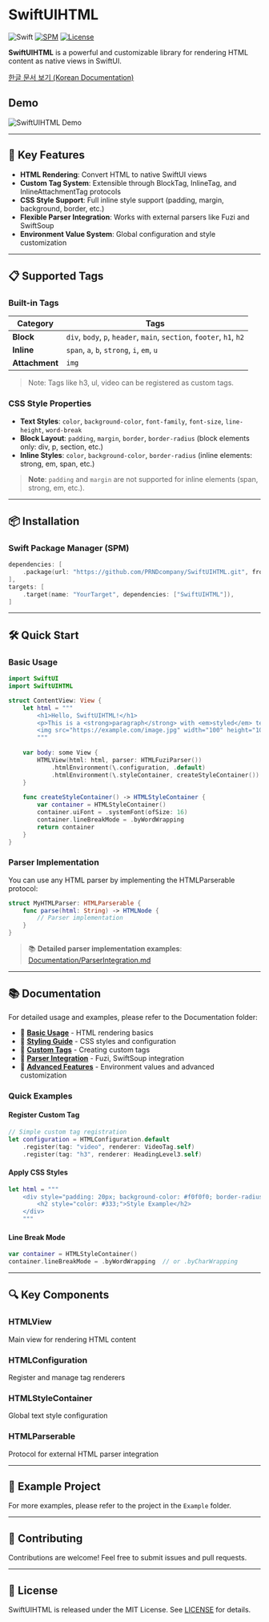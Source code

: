 # SwiftUIHTML

![Swift](https://img.shields.io/badge/Swift-6.0-orange.svg)
[![SPM](https://img.shields.io/badge/SPM-compatible-4BC51D.svg)](https://github.com/apple/swift-package-manager)
[![License](https://img.shields.io/badge/license-MIT-lightgrey.svg)](LICENSE)

**SwiftUIHTML** is a powerful and customizable library for rendering HTML content as native views in SwiftUI.

[한글 문서 보기 (Korean Documentation)](README_ko.md)

## Demo

![SwiftUIHTML Demo](Screen%20Recording.gif)

---

## 🚀 Key Features

- **HTML Rendering**: Convert HTML to native SwiftUI views
- **Custom Tag System**: Extensible through BlockTag, InlineTag, and InlineAttachmentTag protocols
- **CSS Style Support**: Full inline style support (padding, margin, background, border, etc.)
- **Flexible Parser Integration**: Works with external parsers like Fuzi and SwiftSoup
- **Environment Value System**: Global configuration and style customization

---

## 📋 Supported Tags

### Built-in Tags

| Category | Tags |
|----------|------|
| **Block** | `div`, `body`, `p`, `header`, `main`, `section`, `footer`, `h1`, `h2` |
| **Inline** | `span`, `a`, `b`, `strong`, `i`, `em`, `u` |
| **Attachment** | `img` |

> Note: Tags like h3, ul, video can be registered as custom tags.

### CSS Style Properties
- **Text Styles**: `color`, `background-color`, `font-family`, `font-size`, `line-height`, `word-break`
- **Block Layout**: `padding`, `margin`, `border`, `border-radius` (block elements only: div, p, section, etc.)
- **Inline Styles**: `color`, `background-color`, `border-radius` (inline elements: strong, em, span, etc.)

> **Note**: `padding` and `margin` are not supported for inline elements (span, strong, em, etc.).

---

## 📦 Installation

### Swift Package Manager (SPM)

```swift
dependencies: [
    .package(url: "https://github.com/PRNDcompany/SwiftUIHTML.git", from: "1.0.0"),
],
targets: [
    .target(name: "YourTarget", dependencies: ["SwiftUIHTML"]),
]
```

---

## 🛠️ Quick Start

### Basic Usage

```swift
import SwiftUI
import SwiftUIHTML

struct ContentView: View {
    let html = """
        <h1>Hello, SwiftUIHTML!</h1>
        <p>This is a <strong>paragraph</strong> with <em>styled</em> text.</p>
        <img src="https://example.com/image.jpg" width="100" height="100" />
        """
    
    var body: some View {
        HTMLView(html: html, parser: HTMLFuziParser())
            .htmlEnvironment(\.configuration, .default)
            .htmlEnvironment(\.styleContainer, createStyleContainer())
    }
    
    func createStyleContainer() -> HTMLStyleContainer {
        var container = HTMLStyleContainer()
        container.uiFont = .systemFont(ofSize: 16)
        container.lineBreakMode = .byWordWrapping
        return container
    }
}
```

### Parser Implementation

You can use any HTML parser by implementing the HTMLParserable protocol:

```swift
struct MyHTMLParser: HTMLParserable {
    func parse(html: String) -> HTMLNode {
        // Parser implementation
    }
}
```

> 📚 **Detailed parser implementation examples**: [Documentation/ParserIntegration.md](Documentation/ParserIntegration.md)

---

## 📚 Documentation

For detailed usage and examples, please refer to the Documentation folder:

- 📖 **[Basic Usage](Documentation/BasicUsage.md)** - HTML rendering basics
- 🎨 **[Styling Guide](Documentation/Styling.md)** - CSS styles and configuration
- 🔧 **[Custom Tags](Documentation/CustomTags.md)** - Creating custom tags
- 🔌 **[Parser Integration](Documentation/ParserIntegration.md)** - Fuzi, SwiftSoup integration
- 🚀 **[Advanced Features](Documentation/AdvancedFeatures.md)** - Environment values and advanced customization

### Quick Examples

#### Register Custom Tag

```swift
// Simple custom tag registration
let configuration = HTMLConfiguration.default
    .register(tag: "video", renderer: VideoTag.self)
    .register(tag: "h3", renderer: HeadingLevel3.self)
```

#### Apply CSS Styles

```swift
let html = """
    <div style="padding: 20px; background-color: #f0f0f0; border-radius: 8px;">
        <h2 style="color: #333;">Style Example</h2>
    </div>
    """
```

#### Line Break Mode

```swift
var container = HTMLStyleContainer()
container.lineBreakMode = .byWordWrapping  // or .byCharWrapping
```

---

## 🔍 Key Components

### HTMLView
Main view for rendering HTML content

### HTMLConfiguration  
Register and manage tag renderers

### HTMLStyleContainer
Global text style configuration

### HTMLParserable
Protocol for external HTML parser integration

---

## 📱 Example Project

For more examples, please refer to the project in the `Example` folder.

---

## 🤝 Contributing

Contributions are welcome! Feel free to submit issues and pull requests.

---

## 📄 License

SwiftUIHTML is released under the MIT License. See [LICENSE](LICENSE) for details.